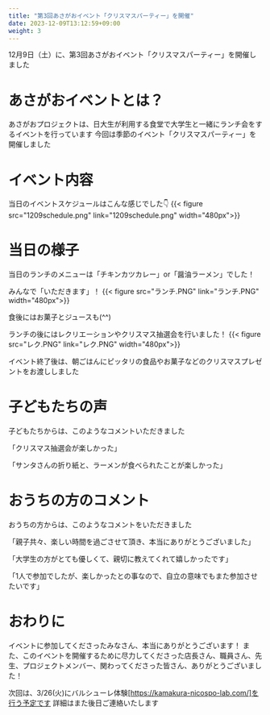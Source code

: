```yaml
---
title: "第3回あさがおイベント「クリスマスパーティー」を開催"
date: 2023-12-09T13:12:59+09:00
weight: 3
---
```

12月9日（土）に、第3回あさがおイベント「クリスマスパーティー」を開催しました
<!--more-->
# あさがおイベントとは？
あさがおプロジェクトは、日大生が利用する食堂で大学生と一緒にランチ会をするイベントを行っています
今回は季節のイベント「クリスマスパーティー」を開催しました

# イベント内容
当日のイベントスケジュールはこんな感じでした👇
{{< figure src="1209schedule.png" link="1209schedule.png" width="480px">}}

# 当日の様子
当日のランチのメニューは「チキンカツカレー」or「醤油ラーメン」でした！

みんなで「いただきます」！
{{< figure src="ランチ.PNG" link="ランチ.PNG" width="480px">}}

食後にはお菓子とジュースも(^^)

ランチの後にはレクリエーションやクリスマス抽選会を行いました！
{{< figure src="レク.PNG" link="レク.PNG" width="480px">}}

イベント終了後は、朝ごはんにピッタリの食品やお菓子などのクリスマスプレゼントをお渡ししました

# 子どもたちの声
子どもたちからは、このようなコメントいただきました

「クリスマス抽選会が楽しかった」

「サンタさんの折り紙と、ラーメンが食べられたことが楽しかった」

# おうちの方のコメント
おうちの方からは、このようなコメントをいただきました

「親子共々、楽しい時間を過ごさせて頂き、本当にありがとうございました」

「大学生の方がとても優しくて、親切に教えてくれて嬉しかったです」

「1人で参加でしたが、楽しかったとの事なので、自立の意味でもまた参加させたいです」

# おわりに
イベントに参加してくださったみなさん、本当にありがとうございます！
また、このイベントを開催するために尽力してくださった店長さん、職員さん、先生、プロジェクトメンバー、関わってくださった皆さん、ありがとうございました！

次回は、3/26(火)にバルシューレ体験[https://kamakura-nicospo-lab.com/]を行う予定です
詳細はまた後日ご連絡いたします